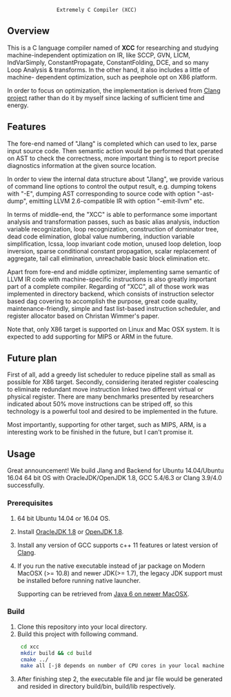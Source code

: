                     Extremely C Compiler (XCC)

## Overview
This is a C language compiler named of **XCC** for researching and studying
machine-independent optimization on IR, like SCCP, GVN, LICM, IndVarSimply,
ConstantPropagate, ConstantFolding, DCE, and so many Loop Analysis & 
transforms. In the other hand, it also includes a little of machine-
dependent optimization, such as peephole opt on X86 platform.

In order to focus on optimization, the implementation is derived from 
[Clang project](https://clang.llvm.org/) rather than do it by myself 
since lacking of sufficient time and energy.  

## Features
The fore-end named of "Jlang" is completed which can used to lex, parse input
source code. Then semantic action would be performed that operated on AST to
check the correctness, more important thing is to report precise diagnostics
information at the given source location.

In order to view the internal data structure about "Jlang", we provide various
of command line options to control the output result, e.g. dumping tokens with
"-E", dumping AST corresponding to source code with option "-ast-dump", emitting
LLVM 2.6-compatible IR with option "-emit-llvm" etc.

In terms of middle-end, the "XCC" is able to performance some important analysis
and transformation passes, such as basic alias analysis, induction variable
recognization, loop recognization, construction of dominator tree, dead code
elimination, global value numbering, induction variable simplification, lcssa,
loop invariant code motion, unused loop deletion, loop inversion, sparse conditional
constant propagation, scalar replacement of aggregate, tail call elimination,
unreachable basic block elimination etc.

Apart from fore-end and middle optimizer, implementing same semantic of
LLVM IR code with machine-specific instructions is also greatly important part of
a complete compiler. Regarding of "XCC", all of those work was implemented in
directory backend, which consists of instruction selector based dag covering to
accomplish the purpose, great code quality, maintenance-friendly, simple and fast
list-based instruction scheduler, and register allocator based on Christan Wimmer's paper.

Note that, only X86 target is supported on Linux and Mac OSX system. It is expected
to add supporting for MIPS or ARM in the future.

## Future plan
First of all, add a greedy list scheduler to reduce pipeline stall as small as possible
for X86 target. Secondly, considering iterated register coalescing to eliminate redundant
move instruction linked two different virtual or physical register. There are many benchmarks
presented by researchers indicated about 50% move instructions can be striped off, so
this technology is a powerful tool and desired to be implemented in the future.

Most importantly, supporting for other target, such as MIPS, ARM, is a interesting work to be
finished in the future, but I can't promise it.

## Usage
Great announcement! We build Jlang and Backend for Ubuntu 14.04/Ubuntu 16.04
64 bit OS with OracleJDK/OpenJDK 1.8, GCC 5.4/6.3 or Clang 3.9/4.0 successfully.

### Prerequisites
1. 64 bit Ubuntu 14.04 or 16.04 OS.
2. Install [OracleJDK 1.8](http://www.oracle.com/technetwork/java/javase/downloads/jdk8-downloads-2133151.html)
or [OpenJDK 1.8](https://github.com/alexkasko/openjdk-unofficial-builds).
3. Install any version of GCC supports c++ 11 features or latest version of [Clang](https://apt.llvm.org/).
4. If you run the native executable instead of jar package on Modern MacOSX (>= 10.8) and newer
   JDK(>= 1.7), the legacy JDK support must be installed before running native launcher.
   
   Supporting can be retrieved from [Java 6 on newer MacOSX](https://support.apple.com/kb/DL1572?locale=en_US&viewlocale=en_US). 

### Build
1. Clone this repository into your local directory.
2. Build this project with following command.
   ````bash
    cd xcc
    mkdir build && cd build
    cmake ../
    make all [-j8 depends on number of CPU cores in your local machine]
   ````
3. After finishing step 2, the executable file and jar file would be generated and 
   resided in directory build/bin, build/lib respectively.

